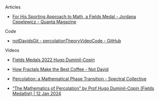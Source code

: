 Articles
* [For His Sporting Approach to Math, a Fields Medal - Jordana Cepelewicz -  Quanta Magazine](https://www.quantamagazine.org/hugo-duminil-copin-wins-the-fields-medal-20220705/)

Code
* [notDavidsGit - percolationTheoryVideoCode - GitHub](https://github.com/notDavidsGit/percolationTheoryVideoCode)

Videos
* [Fields Medals 2022 Hugo Duminil-Copin](https://youtu.be/AY_B9gk18Mw?si=3tOkSoDikzpELzPd)

* [How Fractals Make the Best Coffee - Not David](https://youtu.be/YcbpXN8068I?si=6mHIsTzRULMJ-VRC)

* [Percolation: a Mathematical Phase Transition - Spectral Collective](https://youtu.be/a-767WnbaCQ?si=CRDuJoZ0dO2qTgW6)
  
* [“The Mathematics of Percolation” by Prof Hugo Duminil-Copin (Fields Medallist) | 12 Jan 2024](https://youtu.be/da3-dHWb4WU?si=nIzhPamMugd_HOzK)
